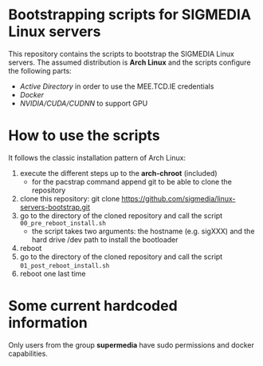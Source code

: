 # Bootstrapping scripts for SIGMEDIA Linux servers

This repository contains the scripts to bootstrap the SIGMEDIA Linux servers.
The assumed distribution is **Arch Linux** and the scripts configure the following parts:
  - *Active Directory* in order to use the MEE.TCD.IE credentials
  - *Docker*
  - *NVIDIA/CUDA/CUDNN* to support GPU

# How to use the scripts

It follows the classic installation pattern of Arch Linux:
  1. execute the different steps up to the **arch-chroot** (included)
     - for the pacstrap command append git to be able to clone the repository
  2. clone this repository: git clone https://github.com/sigmedia/linux-servers-bootstrap.git
  3. go to the directory of the cloned repository and call the script `00_pre_reboot_install.sh`
     - the script takes two arguments: the hostname (e.g. sigXXX) and the hard drive /dev path to install the bootloader
  4. reboot
  5. go to the directory of the cloned repository and call the script `01_post_reboot_install.sh`
  6. reboot one last time

# Some current hardcoded information

Only users from the group **supermedia** have sudo permissions and docker capabilities.
